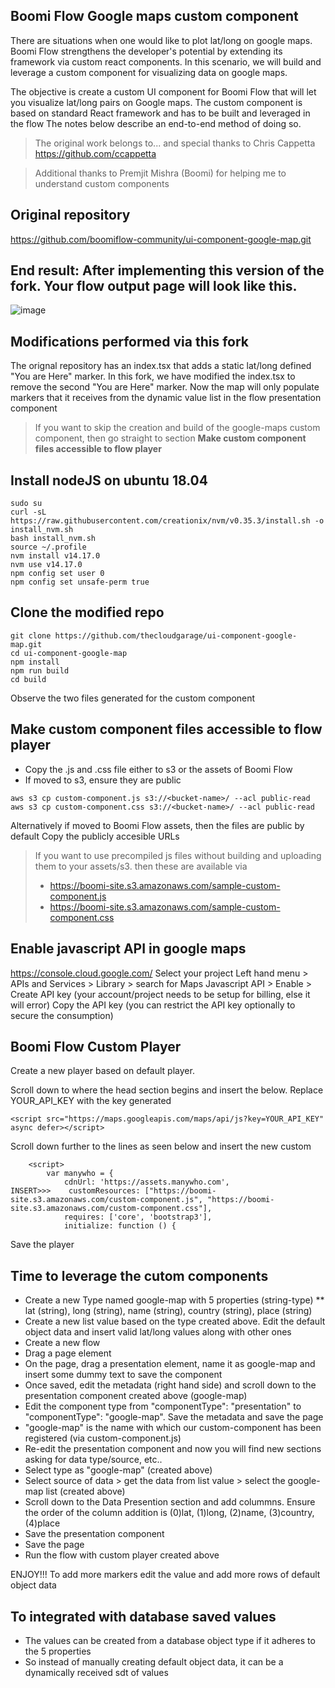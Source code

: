 ## Boomi Flow Google maps custom component
There are situations when one would like to plot lat/long on google maps. Boomi Flow strengthens the developer's potential by extending its framework via custom react components. In this scenario, we will build and leverage a custom component for visualizing data on google maps.

The objective is create a custom UI component for Boomi Flow that will let you visualize lat/long pairs on Google maps.
The custom component is based on standard React framework and has to be built and leveraged in the flow
The notes below describe an end-to-end method of doing so.

> The original work belongs to... and special thanks to Chris Cappetta https://github.com/ccappetta

> Additional thanks to Premjit Mishra (Boomi) for helping me to understand custom components

## Original repository
https://github.com/boomiflow-community/ui-component-google-map.git

## End result: After implementing this version of the fork. Your flow output page will look like this.

![image](https://user-images.githubusercontent.com/39495790/119082099-feb31f80-ba1a-11eb-8fe0-e56c382d06ae.png)

## Modifications performed via this fork
The orignal repository has an index.tsx that adds a static lat/long defined "You are Here" marker. In this fork, we have modified the index.tsx to remove the second "You are Here" marker. Now the map will only populate markers that it receives from the dynamic value list in the flow presentation component

> If you want to skip the creation and build of the google-maps custom component, then go straight to section **Make custom component files accessible to flow player**

## Install nodeJS on ubuntu 18.04
```
sudo su
curl -sL https://raw.githubusercontent.com/creationix/nvm/v0.35.3/install.sh -o install_nvm.sh
bash install_nvm.sh
source ~/.profile
nvm install v14.17.0
nvm use v14.17.0
npm config set user 0
npm config set unsafe-perm true
```

## Clone the modified repo
```
git clone https://github.com/thecloudgarage/ui-component-google-map.git
cd ui-component-google-map
npm install
npm run build
cd build
```
Observe the two files generated for the custom component

## Make custom component files accessible to flow player
* Copy the .js and .css file either to s3 or the assets of Boomi Flow
* If moved to s3, ensure they are public
```
aws s3 cp custom-component.js s3://<bucket-name>/ --acl public-read
aws s3 cp custom-component.css s3://<bucket-name>/ --acl public-read
```
Alternatively if moved to Boomi Flow assets, then the files are public by default
Copy the publicly accesible URLs

> If you want to use precompiled js files without building and uploading them to your assets/s3. then these are available via
> * https://boomi-site.s3.amazonaws.com/sample-custom-component.js
> * https://boomi-site.s3.amazonaws.com/sample-custom-component.css

## Enable javascript API in google maps
https://console.cloud.google.com/
Select your project
Left hand menu > APIs and Services > Library > search for Maps Javascript API > Enable > Create API key (your account/project needs to be setup for billing,
else it will error)
Copy the API key (you can restrict the API key optionally to secure the consumption)

## Boomi Flow Custom Player
Create a new player based on default player.

Scroll down to where the head section begins and insert the below. Replace YOUR_API_KEY with the key generated

```
<script src="https://maps.googleapis.com/maps/api/js?key=YOUR_API_KEY" async defer></script>
```

Scroll down further  to the lines as seen below and insert the new custom
```
    <script>
        var manywho = {
            cdnUrl: 'https://assets.manywho.com',
INSERT>>>    customResources: ["https://boomi-site.s3.amazonaws.com/custom-component.js", "https://boomi-site.s3.amazonaws.com/custom-component.css"],
            requires: ['core', 'bootstrap3'],
            initialize: function () {
```
Save the player

## Time to leverage the cutom components
* Create a new Type named google-map with 5 properties (string-type)
** lat (string), long (string), name (string), country (string), place (string)
* Create a new list value based on the type created above. Edit the default object data and insert valid lat/long values along with other ones
* Create a new flow
* Drag a page element
* On the page, drag a presentation element, name it as google-map and insert some dummy text to save the component
* Once saved, edit the metadata (right hand side) and scroll down to the presentation component created above (google-map)
* Edit the component type from "componentType": "presentation" to "componentType": "google-map". Save the metadata and save the page
* "google-map" is the name with which our custom-component has been registered (via custom-component.js)
* Re-edit the presentation component and now you will find new sections asking for data type/source, etc..
* Select type as "google-map" (created above)
* Select source of data > get the data from list value > select the google-map list (created above)
* Scroll down to the Data Presention section and add colummns. Ensure the order of the column addition is (0)lat, (1)long, (2)name, (3)country, (4)place
* Save the presentation component
* Save the page
* Run the flow with custom player created above

ENJOY!!!
To add more markers edit the value and add more rows of default object data

## To integrated with database saved values
* The values can be created from a database object type if it adheres to the 5 properties
* So instead of manually creating default object data, it can be a dynamically received sdt of values

